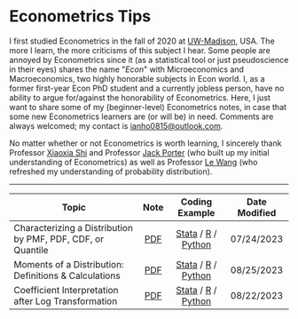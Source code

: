 # Econometrics Tips
I first studied Econometrics in the fall of 2020 at [UW-Madison](https://econ.wisc.edu/), USA. The more I learn, the more criticisms of this subject I hear. Some people are annoyed by Econometrics since it (as a statistical tool or just pseudoscience in their eyes) shares the name "*Econ*" with Microeconomics and Macroeconomics, two highly honorable subjects in Econ world. I, as a former first-year Econ PhD student and a currently jobless person, have no ability to argue for/against the honorability of Econometrics. Here, I just want to share some of my (beginner-level) Econometrics notes, in case that some new Econometrics learners are (or will be) in need. Comments are always welcomed; my contact is [ianho0815@outlook.com](mailto:ianho0815@outlook.com?subject=[GitHub]%20Econometrics%20Tips).

No matter whether or not Econometrics is worth learning, I sincerely thank Professor [Xiaoxia Shi](https://users.ssc.wisc.edu/~xshi/) and Professor [Jack Porter](https://users.ssc.wisc.edu/~jrporter/) (who built up my initial understanding of Econometrics) as well as Professor [Le Wang](https://www.lewangecon.com/) (who refreshed my understanding of probability distribution).

---

| Topic | Note | Coding Example | Date Modified |
| --- | :---: | :---: | :---: |
| Characterizing a Distribution by PMF, PDF, CDF, or Quantile | [PDF](./PDFs/Characterizing_Distribution.pdf) | [Stata](./Coding/Characterizing_Distribution.do) / [R](./Coding/Characterizing_Distribution.R) / [Python](./Coding/Characterizing_Distribution.ipynb) | 07/24/2023 |
| Moments of a Distribution: Definitions \& Calculations | [PDF](./PDFs/Moments_of_a_Distribution.pdf) | [Stata](./Coding/Moments.do) / [R](./Coding/Moments.R) / [Python](./Coding/Moments.ipynb) | 08/25/2023 |
| Coefficient Interpretation after Log Transformation | [PDF](./PDFs/Interpreting_Coefficients.pdf) | [Stata](./Coding/Interpreting_Coefficients.do) / [R](./Coding/Interpreting_Coefficients.R) / [Python](./Coding/Interpreting_Coefficients.ipynb) | 08/22/2023 |
